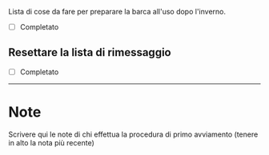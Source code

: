 Lista di cose da fare per preparare la barca all'uso dopo l'inverno.

- [ ] Completato

## Resettare la lista di rimessaggio

- [ ] Completato

---

# Note

Scrivere qui le note di chi effettua la procedura di primo avviamento (tenere in alto la nota più recente)